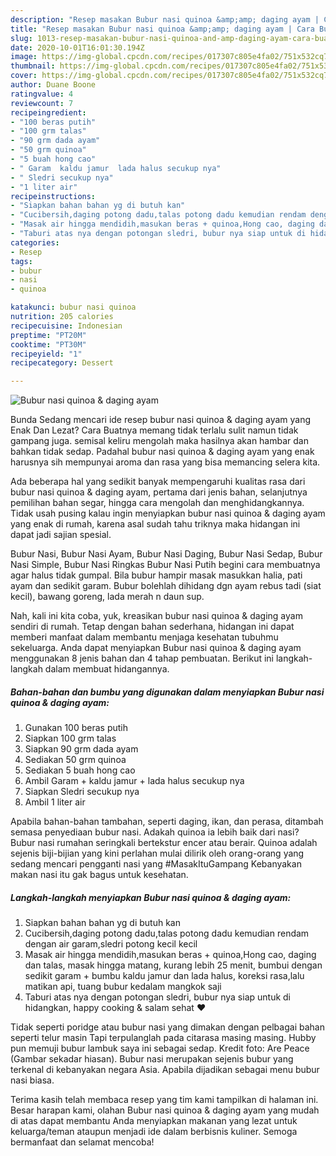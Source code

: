 ```yaml
---
description: "Resep masakan Bubur nasi quinoa &amp;amp; daging ayam | Cara Buat Bubur nasi quinoa &amp;amp; daging ayam Yang Bikin Ngiler"
title: "Resep masakan Bubur nasi quinoa &amp;amp; daging ayam | Cara Buat Bubur nasi quinoa &amp;amp; daging ayam Yang Bikin Ngiler"
slug: 1013-resep-masakan-bubur-nasi-quinoa-and-amp-daging-ayam-cara-buat-bubur-nasi-quinoa-and-amp-daging-ayam-yang-bikin-ngiler
date: 2020-10-01T16:01:30.194Z
image: https://img-global.cpcdn.com/recipes/017307c805e4fa02/751x532cq70/bubur-nasi-quinoa-daging-ayam-foto-resep-utama.jpg
thumbnail: https://img-global.cpcdn.com/recipes/017307c805e4fa02/751x532cq70/bubur-nasi-quinoa-daging-ayam-foto-resep-utama.jpg
cover: https://img-global.cpcdn.com/recipes/017307c805e4fa02/751x532cq70/bubur-nasi-quinoa-daging-ayam-foto-resep-utama.jpg
author: Duane Boone
ratingvalue: 4
reviewcount: 7
recipeingredient:
- "100 beras putih"
- "100 grm talas"
- "90 grm dada ayam"
- "50 grm quinoa"
- "5 buah hong cao"
- " Garam  kaldu jamur  lada halus secukup nya"
- " Sledri secukup nya"
- "1 liter air"
recipeinstructions:
- "Siapkan bahan bahan yg di butuh kan"
- "Cucibersih,daging potong dadu,talas potong dadu kemudian rendam dengan air garam,sledri potong kecil kecil"
- "Masak air hingga mendidih,masukan beras + quinoa,Hong cao, daging dan talas, masak hingga matang, kurang lebih 25 menit, bumbui dengan sedikit garam + bumbu kaldu jamur dan lada halus, koreksi rasa,lalu matikan api, tuang bubur kedalam mangkok saji"
- "Taburi atas nya dengan potongan sledri, bubur nya siap untuk di hidangkan, happy cooking &amp; salam sehat ❤️"
categories:
- Resep
tags:
- bubur
- nasi
- quinoa

katakunci: bubur nasi quinoa 
nutrition: 205 calories
recipecuisine: Indonesian
preptime: "PT20M"
cooktime: "PT30M"
recipeyield: "1"
recipecategory: Dessert

---
```



![Bubur nasi quinoa &amp; daging ayam](https://img-global.cpcdn.com/recipes/017307c805e4fa02/751x532cq70/bubur-nasi-quinoa-daging-ayam-foto-resep-utama.jpg)

Bunda Sedang mencari ide resep bubur nasi quinoa &amp; daging ayam yang Enak Dan Lezat? Cara Buatnya memang tidak terlalu sulit namun tidak gampang juga. semisal keliru mengolah maka hasilnya akan hambar dan bahkan tidak sedap. Padahal bubur nasi quinoa &amp; daging ayam yang enak harusnya sih mempunyai aroma dan rasa yang bisa memancing selera kita.

Ada beberapa hal yang sedikit banyak mempengaruhi kualitas rasa dari bubur nasi quinoa &amp; daging ayam, pertama dari jenis bahan, selanjutnya pemilihan bahan segar, hingga cara mengolah dan menghidangkannya. Tidak usah pusing kalau ingin menyiapkan bubur nasi quinoa &amp; daging ayam yang enak di rumah, karena asal sudah tahu triknya maka hidangan ini dapat jadi sajian spesial.

Bubur Nasi, Bubur Nasi Ayam, Bubur Nasi Daging, Bubur Nasi Sedap, Bubur Nasi Simple, Bubur Nasi Ringkas Bubur Nasi Putih begini cara membuatnya agar halus tidak gumpal. Bila bubur hampir masak masukkan halia, pati ayam dan sedikit garam. Bubur bolehlah dihidang dgn ayam rebus tadi (siat kecil), bawang goreng, lada merah n daun sup.


Nah, kali ini kita coba, yuk, kreasikan bubur nasi quinoa &amp; daging ayam sendiri di rumah. Tetap dengan bahan sederhana, hidangan ini dapat memberi manfaat dalam membantu menjaga kesehatan tubuhmu sekeluarga. Anda dapat menyiapkan Bubur nasi quinoa &amp; daging ayam menggunakan 8 jenis bahan dan 4 tahap pembuatan. Berikut ini langkah-langkah dalam membuat hidangannya.

<!--inarticleads1-->

##### Bahan-bahan dan bumbu yang digunakan dalam menyiapkan Bubur nasi quinoa &amp; daging ayam:

1. Gunakan 100 beras putih
1. Siapkan 100 grm talas
1. Siapkan 90 grm dada ayam
1. Sediakan 50 grm quinoa
1. Sediakan 5 buah hong cao
1. Ambil  Garam + kaldu jamur + lada halus secukup nya
1. Siapkan  Sledri secukup nya
1. Ambil 1 liter air


Apabila bahan-bahan tambahan, seperti daging, ikan, dan perasa, ditambah semasa penyediaan bubur nasi. Adakah quinoa ia lebih baik dari nasi? Bubur nasi rumahan seringkali bertekstur encer atau berair. Quinoa adalah sejenis biji-bijian yang kini perlahan mulai dilirik oleh orang-orang yang sedang mencari pengganti nasi yang #MasakItuGampang Kebanyakan makan nasi itu gak bagus untuk kesehatan. 

<!--inarticleads2-->

##### Langkah-langkah menyiapkan Bubur nasi quinoa &amp; daging ayam:

1. Siapkan bahan bahan yg di butuh kan
1. Cucibersih,daging potong dadu,talas potong dadu kemudian rendam dengan air garam,sledri potong kecil kecil
1. Masak air hingga mendidih,masukan beras + quinoa,Hong cao, daging dan talas, masak hingga matang, kurang lebih 25 menit, bumbui dengan sedikit garam + bumbu kaldu jamur dan lada halus, koreksi rasa,lalu matikan api, tuang bubur kedalam mangkok saji
1. Taburi atas nya dengan potongan sledri, bubur nya siap untuk di hidangkan, happy cooking &amp; salam sehat ❤️


Tidak seperti poridge atau bubur nasi yang dimakan dengan pelbagai bahan seperti telur masin Tapi terpulanglah pada citarasa masing masing. Hubby pun memuji bubur lambuk saya ini sebagai sedap. Kredit foto: Are Peace (Gambar sekadar hiasan). Bubur nasi merupakan sejenis bubur yang terkenal di kebanyakan negara Asia. Apabila dijadikan sebagai menu bubur nasi biasa. 

Terima kasih telah membaca resep yang tim kami tampilkan di halaman ini. Besar harapan kami, olahan Bubur nasi quinoa &amp; daging ayam yang mudah di atas dapat membantu Anda menyiapkan makanan yang lezat untuk keluarga/teman ataupun menjadi ide dalam berbisnis kuliner. Semoga bermanfaat dan selamat mencoba!

